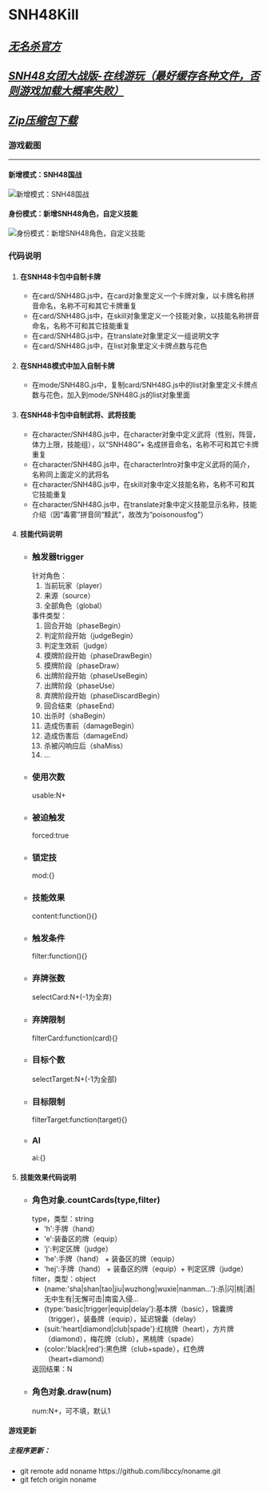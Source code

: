 # SNH48Kill
***[无名杀官方](http://noname.pub/)***
-----------
***[SNH48女团大战版-在线游玩（最好缓存各种文件，否则游戏加载大概率失败）](https://weeeek.github.io/SNH48Kill/)***
-----------
***[Zip压缩包下载](https://github.com/weeeek/SNH48Kill/archive/master.zip)***
-----------
### 游戏截图
------------
#### 新增模式：SNH48国战
![新增模式：SNH48国战](https://weeeek.github.io/SNH48Kill/image/screenshot/selectMode.jpg)	
#### 身份模式：新增SNH48角色，自定义技能
![身份模式：新增SNH48角色，自定义技能](https://weeeek.github.io/SNH48Kill/image/screenshot/identityMode.jpg)
### 代码说明
<ol>
	<li>
		<div>
			<h4>在SNH48卡包中自制卡牌</h4>
			<ul>
				<li>
					在card/SNH48G.js中，在card对象里定义一个卡牌对象，以卡牌名称拼音命名，名称不可和其它卡牌重复
				</li>
				<li>
					在card/SNH48G.js中，在skill对象里定义一个技能对象，以技能名称拼音命名，名称不可和其它技能重复
				</li>
				<li>
					在card/SNH48G.js中，在translate对象里定义一组说明文字
				</li>
				<li>在card/SNH48G.js中，在list对象里定义卡牌点数与花色</li>
			</ul>
		</div>
	</li>
	<li>
		<div>
			<h4>在SNH48模式中加入自制卡牌</h4>
			<ul>
				<li>在mode/SNH48G.js中，复制card/SNH48G.js中的list对象里定义卡牌点数与花色，加入到mode/SNH48G.js的list对象里面</li>
			</ul>
		</div>
	</li>
	<li>
		<div>
			<h4>在SNH48卡包中自制武将、武将技能</h4>
			<ul>
				<li>
					在character/SNH48G.js中，在character对象中定义武将（性别，阵营，体力上限，技能组），以“SNH48G”+ 名成拼音命名，名称不可和其它卡牌重复
				</li>
				<li>
					在character/SNH48G.js中，在characterIntro对象中定义武将的简介，名称同上面定义的武将名
				</li>
				<li>
					在character/SNH48G.js中，在skill对象中定义技能名称，名称不可和其它技能重复
				</li>
				<li>
					在character/SNH48G.js中，在translate对象中定义技能显示名称，技能介绍（因“毒雾”拼音同“黩武”，故改为“poisonousfog”）					
				</li>
			</ul>
		</div>
	</li>
	<li>
		<div>
			<h4>技能代码说明</h4>
			<ul>
				<li>
					<h3>触发器trigger</h3>
					<div>针对角色：</div>
					<ol>
						<li>当前玩家（player）</li>
						<li>来源（source）</li>
						<li>全部角色（global）</li>
					</ol>
					<div>事件类型：</div>
					<ol>
						<li>回合开始（phaseBegin）</li>
						<li>判定阶段开始（judgeBegin）</li>
						<li>判定生效前（judge）</li>
						<li>摸牌阶段开始（phaseDrawBegin）</li>
						<li>摸牌阶段（phaseDraw）</li>
						<li>出牌阶段开始（phaseUseBegin）</li>
						<li>出牌阶段（phaseUse）</li>
						<li>弃牌阶段开始（phaseDiscardBegin）</li>
						<li>回合结束（phaseEnd）</li>
						<li>出杀时（shaBegin）</li>
						<li>造成伤害前（damageBegin）</li>
						<li>造成伤害后（damageEnd）</li>
						<li>杀被闪响应后（shaMiss）</li>
						<li>...</li>
					</ol>
				</li>
				<li>
					<h3>使用次数</h3>
					<div>usable:N+</div>
				</li>
				<li>
					<h3>被迫触发</h3>
					<div>forced:true</div>
				</li>
				<li>
					<h3>锁定技</h3>
					<div>mod:{}</div>
				</li>
				<li>
					<h3>技能效果</h3>
					<div>content:function(){}</div>
				</li>
				<li>
					<h3>触发条件</h3>
					<div>filter:function(){}</div>
				</li>
				<li>
					<h3>弃牌张数</h3>
					<div>selectCard:N+(-1为全弃)</div>
				</li>
				<li>
					<h3>弃牌限制</h3>
					<div>filterCard:function(card){}</div>
				</li>
				<li>
					<h3>目标个数</h3>
					<div>selectTarget:N+(-1为全部)</div>
				</li>
				<li>
					<h3>目标限制</h3>
					<div>filterTarget:function(target){}</div>
				</li>				
				<li>
					<h3>AI</h3>
					<div>ai:{}</div>
				</li>
			</ul>
		</div>		
	</li>
	<li>
		<div>
			<h4>技能效果代码说明</h4>
			<ul>
				<li>
					<h3>角色对象.countCards(type,filter)</h3>
					<div>type，类型：string</div>
					<ul>
						<li>'h':手牌（hand）</li>
						<li>'e':装备区的牌（equip）</li>
						<li>'j':判定区牌（judge）</li>
						<li>'he':手牌（hand） + 装备区的牌（equip）</li>
						<li>'hej':手牌（hand） + 装备区的牌（equip）+ 判定区牌（judge）</li>
					</ul>
					<div>filter，类型：object</div>
					<ul>
						<li>{name:'sha|shan|tao|jiu|wuzhong|wuxie|nanman...'}:杀|闪|桃|酒|无中生有|无懈可击|南蛮入侵...</li>
						<li>{type:'basic|trigger|equip|delay'}:基本牌（basic），锦囊牌（trigger），装备牌（equip），延迟锦囊（delay）</li>
						<li>{suit:'heart|diamond|club|spade'}:红桃牌（heart），方片牌（diamond），梅花牌（club），黑桃牌（spade）</li>
						<li>{color:'black|red'}:黑色牌（club+spade），红色牌（heart+diamond）</li>
					</ul>
					<div>返回结果：N</div>
				</li>
				<li>
					<h3>角色对象.draw(num)</h3>
					<div>num:N+，可不填，默认1</div>					
				</li>
			</ul>
		</div>
	</li>
</ol>
<div>
	<h4>游戏更新</h4>
	<h5>主程序更新：</h5>
	<ul>
		<li>git remote add noname https://github.com/libccy/noname.git </li>
		<li>git fetch origin noname</li>
	</ul>	
</div>
